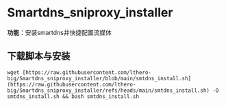 # Smartdns_sniproxy_installer


**功能**：安装smartdns并快捷配置流媒体

## 下载脚本与安装
```
wget [https://raw.githubusercontent.com/lthero-big/Smartdns_sniproxy_installer/blob/main/smtdns_install.sh](https://raw.githubusercontent.com/lthero-big/Smartdns_sniproxy_installer/refs/heads/main/smtdns_install.sh) -O smtdns_install.sh && bash smtdns_install.sh
```



